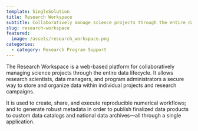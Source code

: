 ```yaml
---
template: SingleSolution
title: Research Workspace
subtitle: Collaboratively manage science projects through the entire data lifecycle
slug: research-workspace
featured:
  image: /assets/research_workspace.png
categories:
  - category: Research Program Support
---
```

The Research Workspace is a web-based platform for collaboratively managing science projects through the entire data lifecycle. It allows research scientists, data managers, and program administrators a secure way to store and organize data within individual projects and research campaigns. 

It is used to create, share, and execute reproducible numerical workflows; and to generate robust metadata in order to publish finalized data products to custom data catalogs and national data archives—all through a single application.
